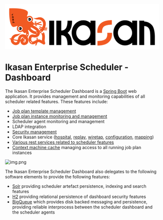 ![IKASAN](../../../developer/docs/quickstart-images/Ikasan-title-transparent.png)

# Ikasan Enterprise Scheduler - Dashboard

The Ikasan Enterprise Scheduler Dashboard is a [Spring Boot](https://spring.io/projects/spring-boot) web application. It 
provides management and monitoring capabilities of all scheduler related features. These features include:
- [Job plan template management](./job-plans/job-plan-templates.md)
- [Job plan instance monitoring and management](./job-plans/job-plan-templates.md)
- Scheduler agent monitoring and management
- LDAP integration
- [Security management](../../dashboard/security.md)
- Core Ikasan service ([hospital](../../../hospital/Readme.md), [replay](../../../replay/Readme.md), [wiretap](../../../wiretap/Readme.md), [configuration](../../../configuration-service/Readme.md), [mapping](../../../mapping/Readme.md))
- [Various rest services related to scheduler features](../rest/scheduler-dashboard-rest-services.md)
- [Context machine cache](../job-orchestration/core/context-machine-cache.md) managing access to all running job plan instances


![img.png](../../images/ikasan-scheduler-dashboard-with-context-machine-cache-white.png)

The Ikasan Enterprise Scheduler Dashboard also delegates to the following software elements to provide the following features:

- [Solr](https://solr.apache.org/) providing scheduler artefact persistence, indexing and search features
- [H2](https://www.h2database.com/html/main.html) providing relational persistence of dashboard security features
- [BigQueue](https://github.com/ikasanEIP/bigqueue) which provides disk backed messaging and persistence, providing reliable interprocess between the scheduler dashboard and the scheduler agents


